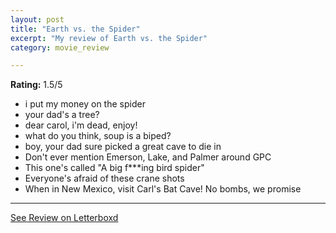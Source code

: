 ```yaml
---
layout: post
title: "Earth vs. the Spider"
excerpt: "My review of Earth vs. the Spider"
category: movie_review

---
```


**Rating:** 1.5/5

* i put my money on the spider
* your dad's a tree?
* dear carol, i'm dead, enjoy!
* what do you think, soup is a biped?
* boy, your dad sure picked a great cave to die in
* Don't ever mention Emerson, Lake, and Palmer around GPC
* This one's called "A big f***ing bird spider"
* Everyone's afraid of these crane shots
* When in New Mexico, visit Carl's Bat Cave! No bombs, we promise

<hr>

[See Review on Letterboxd](https://boxd.it/4NrZeb)

